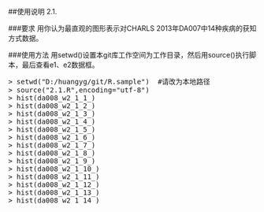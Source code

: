 ##使用说明
2.1.

###要求
用你认为最直观的图形表示对CHARLS 2013年DA007中14种疾病的获知方式数据。

###使用方法
用setwd()设置本git库工作空间为工作目录，然后用source()执行脚本，最后查看e1、e2数据框。
<pre>
> setwd("D:/huangyg/git/R.sample")  #请改为本地路径  
> source("2.1.R",encoding="utf-8")  
> hist(da008_w2_1_1_)  
> hist(da008_w2_1_2_)  
> hist(da008_w2_1_3_)  
> hist(da008_w2_1_4_)  
> hist(da008_w2_1_5_)  
> hist(da008_w2_1_6_)  
> hist(da008_w2_1_7_)  
> hist(da008_w2_1_8_)  
> hist(da008_w2_1_9_)  
> hist(da008_w2_1_10_)  
> hist(da008_w2_1_11_)  
> hist(da008_w2_1_12_)  
> hist(da008_w2_1_13_)  
> hist(da008_w2_1_14_)     
</pre>